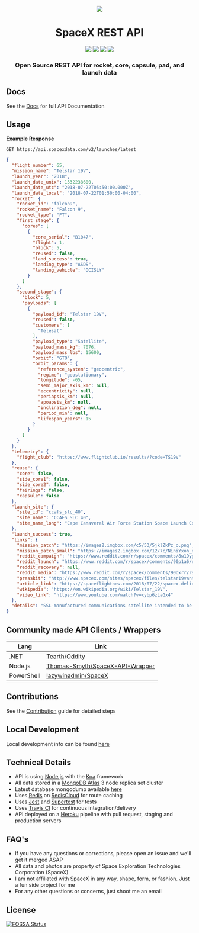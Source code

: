 <p align="center"><img src="https://i.imgur.com/5zqMc07.jpg"></p>

<h1 align="center">SpaceX REST API</h1>

<p align="center">
<a href="https://travis-ci.org/r-spacex/SpaceX-API"><img src="https://img.shields.io/travis/r-spacex/SpaceX-API.svg?style=flat-square"></a>
<a href="https://hub.docker.com/r/jakewmeyer/spacex-api/"><img src="https://img.shields.io/docker/build/jakewmeyer/spacex-api.svg?style=flat-square"></a>
<a href="https://github.com/r-spacex/SpaceX-API/releases"><img src="https://img.shields.io/github/release/r-spacex/SpaceX-API.svg?style=flat-square"></a>
<a href="https://en.wikipedia.org/wiki/Representational_state_transfer"><img src="https://img.shields.io/badge/interface-REST-brightgreen.svg?style=flat-square"></a>
</p>

<h3 align="center">Open Source REST API for rocket, core, capsule, pad, and launch data</h3>

## Docs
See the [Docs](https://github.com/r-spacex/SpaceX-API/blob/master/docs/home.md) for full API Documentation

## Usage

**Example Response**

```http
GET https://api.spacexdata.com/v2/launches/latest
```

```json
{
  "flight_number": 65,
  "mission_name": "Telstar 19V",
  "launch_year": "2018",
  "launch_date_unix": 1532238600,
  "launch_date_utc": "2018-07-22T05:50:00.000Z",
  "launch_date_local": "2018-07-22T01:50:00-04:00",
  "rocket": {
    "rocket_id": "falcon9",
    "rocket_name": "Falcon 9",
    "rocket_type": "FT",
    "first_stage": {
      "cores": [
        {
          "core_serial": "B1047",
          "flight": 1,
          "block": 5,
          "reused": false,
          "land_success": true,
          "landing_type": "ASDS",
          "landing_vehicle": "OCISLY"
        }
      ]
    },
    "second_stage": {
      "block": 5,
      "payloads": [
        {
          "payload_id": "Telstar 19V",
          "reused": false,
          "customers": [
            "Telesat"
          ],
          "payload_type": "Satellite",
          "payload_mass_kg": 7076,
          "payload_mass_lbs": 15600,
          "orbit": "GTO",
          "orbit_params": {
            "reference_system": "geocentric",
            "regime": "geostationary",
            "longitude": -65,
            "semi_major_axis_km": null,
            "eccentricity": null,
            "periapsis_km": null,
            "apoapsis_km": null,
            "inclination_deg": null,
            "period_min": null,
            "lifespan_years": 15
          }
        }
      ]
    }
  },
  "telemetry": {
    "flight_club": "https://www.flightclub.io/results/?code=TS19V"
  },
  "reuse": {
    "core": false,
    "side_core1": false,
    "side_core2": false,
    "fairings": false,
    "capsule": false
  },
  "launch_site": {
    "site_id": "ccafs_slc_40",
    "site_name": "CCAFS SLC 40",
    "site_name_long": "Cape Canaveral Air Force Station Space Launch Complex 40"
  },
  "launch_success": true,
  "links": {
    "mission_patch": "https://images2.imgbox.com/c5/53/5jklZkPz_o.png",
    "mission_patch_small": "https://images2.imgbox.com/12/7c/NiniYxoh_o.png",
    "reddit_campaign": "https://www.reddit.com/r/spacex/comments/8w19yg/telstar_19v_launch_campaign_thread/",
    "reddit_launch": "https://www.reddit.com/r/spacex/comments/90p1a6/rspacex_telstar_19v_official_launch_discussion/",
    "reddit_recovery": null,
    "reddit_media": "https://www.reddit.com/r/spacex/comments/90oxrr/rspacex_telstar_19v_media_thread_videos_images/",
    "presskit": "http://www.spacex.com/sites/spacex/files/telstar19vantagepresskit.pdf",
    "article_link": "https://spaceflightnow.com/2018/07/22/spacex-delivers-for-telesat-with-successful-early-morning-launch/",
    "wikipedia": "https://en.wikipedia.org/wiki/Telstar_19V",
    "video_link": "https://www.youtube.com/watch?v=xybp6zLaGx4"
  },
  "details": "SSL-manufactured communications satellite intended to be placed at 63° West over the Americas. At 7,075 kg, it became the heaviest commercial communications satellite ever launched."
}
```

## Community made API Clients / Wrappers
| Lang  | Link |
| ------------- | ------------- |
| .NET  | [Tearth/Oddity](https://github.com/Tearth/Oddity) |
| Node.js  | [Thomas-Smyth/SpaceX-API-Wrapper](https://github.com/Thomas-Smyth/SpaceX-API-Wrapper) |
| PowerShell | [lazywinadmin/SpaceX](https://github.com/lazywinadmin/SpaceX) |

## Contributions
See the [Contribution](https://github.com/r-spacex/SpaceX-API/blob/master/CONTRIBUTING.md) guide for detailed steps

## Local Development
Local development info can be found [here](https://github.com/r-spacex/SpaceX-API/wiki/Local-Development)

## Technical Details
* API is using [Node.js](https://nodejs.org/en/) with the [Koa](http://koajs.com/) framework
* All data stored in a [MongoDB Atlas](https://www.mongodb.com/cloud/atlas) 3 node replica set cluster
* Latest database mongodump available [here](https://drive.google.com/drive/folders/0B2DdgKR4GR4xdk1sRGowcUZXeE0?usp=sharing)
* Uses [Redis](https://redis.io/) on [RedisCloud](https://redislabs.com/redis-enterprise/cloud/) for route caching
* Uses [Jest](https://facebook.github.io/jest/) and [Supertest](https://github.com/visionmedia/supertest) for tests
* Uses [Travis CI](https://travis-ci.org/) for continuous integration/delivery
* API deployed on a [Heroku](https://www.heroku.com/) pipeline with pull request, staging and production servers

## FAQ's
* If you have any questions or corrections, please open an issue and we'll get it merged ASAP
* All data and photos are property of Space Exploration Technologies Corporation (SpaceX)
* I am not affiliated with SpaceX in any way, shape, form, or fashion. Just a fun side project for me
* For any other questions or concerns, just shoot me an email

## License
[![FOSSA Status](https://app.fossa.io/api/projects/git%2Bgithub.com%2Fr-spacex%2FSpaceX-API.svg?type=large)](https://app.fossa.io/projects/git%2Bgithub.com%2Fr-spacex%2FSpaceX-API?ref=badge_large)
